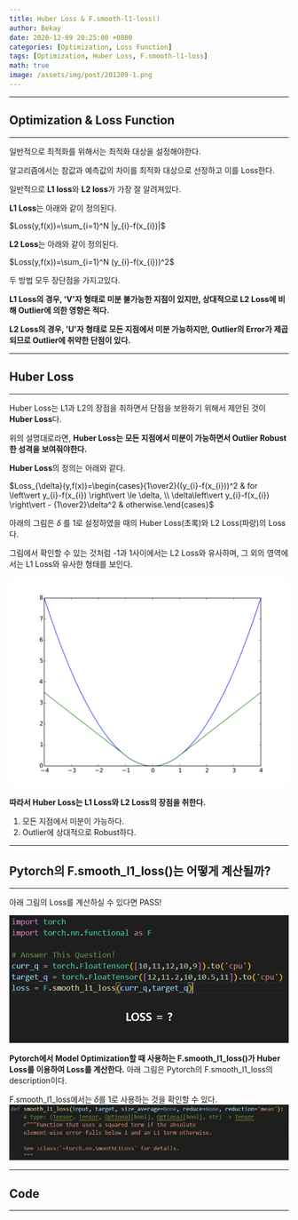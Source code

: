 ```yaml
---
title: Huber Loss & F.smooth-l1-loss()
author: Bekay
date: 2020-12-09 20:25:00 +0800
categories: [Optimization, Loss Function]
tags: [Optimization, Huber Loss, F.smooth-l1-loss]
math: true
image: /assets/img/post/201209-1.png
---
```



---
## Optimization & Loss Function
---
일반적으로 최적화를 위해서는 최적화 대상을 설정해야한다.

알고리즘에서는 참값과 예측값의 차이를 최적화 대상으로 선정하고 이를 Loss한다.

일반적으로 **L1 loss**와 **L2 loss**가 가장 잘 알려져있다.

**L1 Loss**는 아래와 같이 정의된다.

$Loss(y,f(x))=\sum_{i=1}^N |y_{i}-f(x_{i})|$ 

**L2 Loss**는 아래와 같이 정의된다.

$Loss(y,f(x))=\sum_{i=1}^N (y_{i}-f(x_{i}))^2$ 

두 방법 모두 장단점을 가지고있다. 

**L1 Loss의 경우,
'V'자 형태로 미분 불가능한 지점이 있지만, 상대적으로 L2 Loss에 비해 Outlier에 의한 영향은 적다.**

**L2 Loss의 경우,
'U'자 형태로 모든 지점에서 미분 가능하지만, Outlier의 Error가 제곱되므로 Outlier에 취약한 단점이 있다.**

---
## Huber Loss
---
Huber Loss는 L1과 L2의 장점을 취하면서 단점을 보완하기 위해서 제안된 것이 **Huber Loss**다.

위의 설명대로라면, **Huber Loss는 모든 지점에서 미분이 가능하면서 Outlier Robust한 성격을 보여줘야한다.**

**Huber Loss**의 정의는 아래와 같다.

$Loss_{\delta}(y,f(x))=\begin{cases}{1\over2}((y_{i}-f(x_{i}))^2 & for \left\vert y_{i}-f(x_{i}) \right\vert \le \delta,  \\ \delta\left\vert y_{i}-f(x_{i}) \right\vert - {1\over2}\delta^2 & otherwise.\end{cases}$


아래의 그림은 $\delta$ 를 1로 설정하였을 때의 Huber Loss(초록)와 L2 Loss(파랑)의 Loss다.

그림에서 확인할 수 있는 것처럼 -1과 1사이에서는 L2 Loss와 유사하며, 그 외의 영역에서는 L1 Loss와 유사한 형태를 보인다.

![Desktop View](/assets/img/post/201209-2.png)

**따라서 Huber Loss는 L1 Loss와 L2 Loss의 장점을 취한다.**
1. 모든 지점에서 미분이 가능하다.
2. Outlier에 상대적으로 Robust하다.


---
## Pytorch의 F.smooth_l1_loss()는 어떻게 계산될까?
---
아래 그림의 Loss를 계산하실 수 있다면 PASS!

![Desktop View](/assets/img/post/201209-1.png)


**Pytorch에서 Model Optimization할 때 사용하는 F.smooth_l1_loss()가 Huber Loss를 이용하여 Loss를 계산한다.**
아래 그림은 Pytorch의 F.smooth_l1_loss의 description이다.

F.smooth_l1_loss에서는 $\delta$를 1로 사용하는 것을 확인할 수 있다.
![Desktop View](/assets/img/post/201209-3.png)


---
## Code
---
<script src="https://gist.github.com/BekayKang/0f3f5cca1faa8ecc4703f9bed36b0486.js"></script>